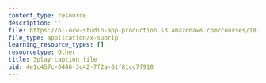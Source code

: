 ```yaml
---
content_type: resource
description: ''
file: https://ol-ocw-studio-app-production.s3.amazonaws.com/courses/18-03sc-differential-equations-fall-2011/4e1c457c64463c427f2a61f81cc7f918_3ejfkMHr_DE.srt
file_type: application/x-subrip
learning_resource_types: []
resourcetype: Other
title: 3play caption file
uid: 4e1c457c-6446-3c42-7f2a-61f81cc7f918
---
```

